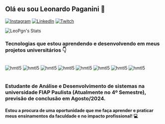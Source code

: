 ## Olá eu sou Leonardo Paganini 👋

[![Instagram](https://img.shields.io/badge/Instagram-E4405F?style=for-the-badge&logo=instagram&logoColor=white)](https://www.instagram.com/l_paganinii/)
[![LinkedIn](https://img.shields.io/badge/LinkedIn-0077B5?style=for-the-badge&logo=linkedin&logoColor=white)](https://www.linkedin.com/in/leopaganini/)
[![Twitch](https://img.shields.io/badge/Twitch-9146FF?style=for-the-badge&logo=twitch&logoColor=white)](https://www.twitch.tv/cajugando)

![LeoPgn's Stats](https://github-readme-stats.vercel.app/api?username=LeoPgn&show_icons=true&theme=cobalt)

### Tecnologias que estou aprendendo e desenvolvendo em meus projetos universitários 👇

<div style='display: inline_block'><br/>
    <img alt='hmtl5'src=https://img.shields.io/badge/HTML5-E34F26?style=for-the-badge&logo=html5&logoColor=white>
    <img alt='hmtl5'src=https://img.shields.io/badge/CSS3-1572B6?style=for-the-badge&logo=css3&logoColor=white>
    <img alt='hmtl5'src=https://img.shields.io/badge/JavaScript-323330?style=for-the-badge&logo=javascript&logoColor=F7DF1E>
    <img alt='hmtl5'src=https://img.shields.io/badge/React-20232A?style=for-the-badge&logo=react&logoColor=61DAFB>
    <img alt='hmtl5'src=https://img.shields.io/badge/Bootstrap-563D7C?style=for-the-badge&logo=bootstrap&logoColor=white>
    <img alt='hmtl5'src=https://img.shields.io/badge/Node.js-43853D?style=for-the-badge&logo=node.js&logoColor=white>
    <img alt='hmtl5'src=https://img.shields.io/badge/Python-14354C?style=for-the-badge&logo=python&logoColor=white>
    <img alt='hmtl5'src=https://img.shields.io/badge/Java-ED8B00?style=for-the-badge&logo=openjdk&logoColor=white>
</div><br/>

### Estudante de Análise e Desenvolvimento de sistemas na universidade FIAP Paulista (Atualmente no 4º Semestre), previsão de conclusão em Agosto/2024. 

#### Estou a procura de uma oportunidade que me faça aprender e praticar meus ensinamentos da faculdade e no impacto profissional! 💻<br/>

